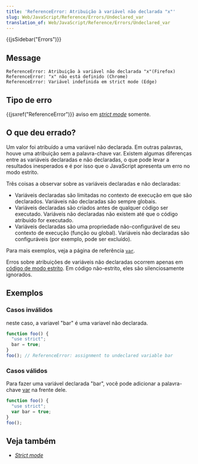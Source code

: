 ```yaml
---
title: 'ReferenceError: Atribuição à variável não declarada "x"'
slug: Web/JavaScript/Reference/Errors/Undeclared_var
translation_of: Web/JavaScript/Reference/Errors/Undeclared_var
---
```

{{jsSidebar("Errors")}}

## Message

    ReferenceError: Atribuição à variável não declarada "x"(Firefox)
    ReferenceError: "x" não está definido (Chrome)
    ReferenceError: Variável indefinida em strict mode (Edge)

## Tipo de erro

{{jsxref("ReferenceError")}} aviso em _[strict mode](/pt-BR/docs/Web/JavaScript/Reference/Strict_mode)_ somente.

## O que deu errado?

Um valor foi atribuído a uma variável não declarada. Em outras palavras, houve uma atribuição sem a palavra-chave var. Existem algumas diferenças entre as variáveis declaradas e não declaradas, o que pode levar a resultados inesperados e é por isso que o JavaScript apresenta um erro no modo estrito.

Três coisas a observar sobre as variáveis declaradas e não declaradas:

- Variáveis declaradas são limitadas no contexto de execução em que são declarados. Variáveis não declaradas são sempre globais.
- Variáveis declaradas são criados antes de qualquer código ser executado. Variáveis não declaradas não existem até que o código atribuido for executado.
- Variáveis declaradas são uma propriedade não-configurável de seu contexto de execução (função ou global). Variáveis não declaradas são configuráveis (por exemplo, pode ser excluído).

Para mais exemplos, veja a página de referência [`var`](/en-US/docs/Web/JavaScript/Reference/Statements/var).

Erros sobre atribuições de variáveis não declaradas ocorrem apenas em [código de modo estrito](/pt-BR/docs/Web/JavaScript/Reference/Strict_mode). Em código não-estrito, eles são silenciosamente ignorados.

## Exemplos

### Casos inválidos

neste caso, a variavel "bar" é uma variavel não declarada.

```js example-bad
function foo() {
  "use strict";
  bar = true;
}
foo(); // ReferenceError: assignment to undeclared variable bar
```

### Casos válidos

Para fazer uma variável declarada "bar", você pode adicionar a palavra-chave [var](/pt-BR/docs/Web/JavaScript/Reference/Statements/var) na frente dele.

```js example-good
function foo() {
  "use strict";
  var bar = true;
}
foo();
```

## Veja também

- _[Strict mode](/pt-BR/docs/Web/JavaScript/Reference/Strict_mode)_
